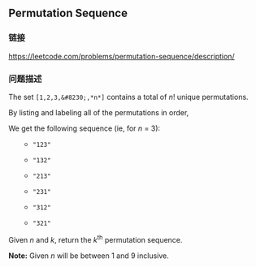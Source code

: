 ## Permutation Sequence  
### 链接  
https://leetcode.com/problems/permutation-sequence/description/  
### 问题描述
The set `[1,2,3,&#8230;,*n*]` contains a total of *n*! unique permutations.

By listing and labeling all of the permutations in order,<br />
We get the following sequence (ie, for *n* = 3):
<ol>
- `"123"`
- `"132"`
- `"213"`
- `"231"`
- `"312"`
- `"321"`
</ol>


Given *n* and *k*, return the *k*<sup>th</sup> permutation sequence.

**Note:** Given *n* will be between 1 and 9 inclusive.
